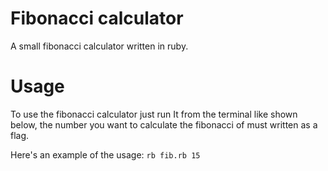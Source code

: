# Fibonacci calculator
A small fibonacci calculator written in ruby.

# Usage

To use the fibonacci calculator just run It from the terminal like shown below, the number you want to calculate the fibonacci of must written as a flag.

Here's an example of the usage: ```rb fib.rb 15```
